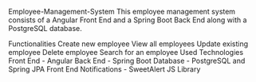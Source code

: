 Employee-Management-System
This employee management system consists of a Angular Front End and a Spring Boot Back End along with a PostgreSQL database.

Functionalities
Create new employee
View all employees
Update existing employee
Delete employee
Search for an employee
Used Technologies
Front End - Angular
Back End - Spring Boot
Database - PostgreSQL and Spring JPA
Front End Notifications - SweetAlert JS Library
